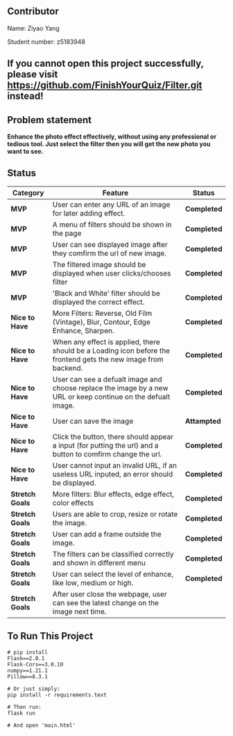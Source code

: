 ## __Contributor__
Name: Ziyao Yang

Student number:  z5183948

## If you cannot open this project successfully, please visit https://github.com/FinishYourQuiz/Filter.git instead!

## __Problem statement__

__Enhance the photo effect effectively, without using any professional or tedious tool. Just select the filter then you will get the new photo you want to see.__ 

## __Status__

| Category      | Feature                                                                                                         | Status    |
| ------------- | --------------------------------------------------------------------------------------------------------------- | --------- |
| __MVP__           | User can enter any URL of an image for later adding effect.                                                     | __Completed__ |
| __MVP__           | A menu of filters should be shown in the page                                                                   | __Completed__ |
| __MVP__           | User can see displayed image after they comfirm the url of new image.                                           | __Completed__ |
| __MVP__           | The filtered image should be displayed when user clicks/chooses filter                                          | __Completed__ |
| __MVP__           | 'Black and White' filter should be displayed the correct effect.                                                | __Completed__ |
| __Nice to Have__  | More Filters: Reverse, Old Film (Vintage), Blur, Contour, Edge Enhance, Sharpen.                                | __Completed__ |
| __Nice to Have__  | When any effect is applied, there should be a Loading icon before the frontend gets the new image from backend. | __Completed__ |
| __Nice to Have__  | User can see a defualt image and choose replace the image by a new URL or keep continue on the defualt image.   | __Completed__ |
| __Nice to Have__  | User can save the image                                                                                         | __Attampted__ |
| __Nice to Have__  | Click the button, there should appear a input (for putting the url) and a button to comfirm change the url.     | __Completed__ |
| __Nice to Have__  | User cannot input an invalid URL, if an useless URL inputed, an error should be displayed.                      | __Completed__ |
| __Stretch Goals__ | More filters: Blur effects, edge effect, color effects                                                          | __Completed__ |
| __Stretch Goals__ | Users are able to crop, resize or rotate the image.                                                             | __Completed__ |
| __Stretch Goals__ | User can add a frame outside the image.                                                                         | __Completed__ |
| __Stretch Goals__ | The filters can be classified correctly and shown in different menu                                             | __Completed__ |
| __Stretch Goals__ | User can select the level of enhance, like low, medium or high.                                                 | __Completed__ |
| __Stretch Goals__ | After user close the webpage, user can see the latest change on the image next time.                            |           |

## __To Run This Project__
    # pip install 
    Flask==2.0.1
    Flask-Cors==3.0.10
    numpy==1.21.1
    Pillow==8.3.1

    # Or just simply:     
    pip install -r requirements.text

    # Then run:
    flask run

    # And open 'main.html'
